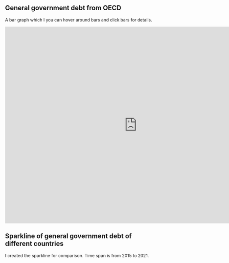 ## General government debt from OECD
A bar graph which I you can hover around bars and click bars for details. 
<iframe src="https://data.oecd.org/chart/6Y33" width="860" height="645" style="border: 0" mozallowfullscreen="true" webkitallowfullscreen="true" allowfullscreen="true"><a href="https://data.oecd.org/chart/6Y33" target="_blank">OECD Chart: General government debt, Total, % of GDP, Annual, 2021</a></iframe>

## Sparkline of general government debt of different countries
I created the sparkline for comparison.
Time span is from 2015 to 2021.
<div class="flourish-embed flourish-chart" data-src="visualisation/12598315"><script src="https://public.flourish.studio/resources/embed.js"></script></div>

## 

